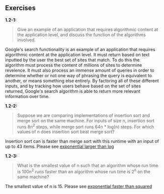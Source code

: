 ## Exercises

**1.2-1:**

> Give an example of an application that requires algorithmic content at the application level, and discuss the function of the algorithms involved.

Google's search functionality is an example of an application that requires algorithmic content at the application level. It must return based on text inputted by the user the best set of sites that match. To do this the algorithm must process the content of millions of sites to determine revelence. It must also process an immense amount of queries in order to determine whether or not one way of phrasing the query is equivalent to another, or means something else entirely. By factoring all of these different inputs, and by tracking how users behave based on the set of sites returned, Google's search algorithm is able to return more relevant information over time.

**1.2-2:**

> Suppose we are comparing implementations of insertion sort and merge sort on the same machine. For inputs of size n, insertion sort runs 8n<sup>2</sup> steps, while merge sort runs 64n * log(n) steps. For which values of n does insertion sort beat merge sort?

Insertion sort can is faster than merge sort with this runtime with an input of up to 43 items. Please see [exponential larger than log](https://github.com/hillmandj/clrs-algorithms/blob/master/ch-1/code/exponential_faster_than_log.rb)

**1.2-3:**

> What is the smallest value of n such that an algorithm whose run time is 100n<sup>2</sup> runs faster than an algorithm whose run time is 2<sup>n</sup> on the same machine?

The smallest value of n is 15. Please see [exponential faster than squared](https://github.com/hillmandj/clrs-algorithms/blob/master/ch-1/code/exponential_faster_than_squared.rb)
